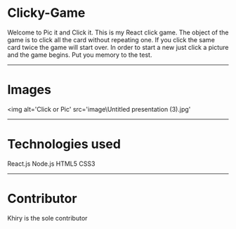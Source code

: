 # Clicky-Game
Welcome to Pic it and Click it. 
This is my React click game. The object of the game is to click all the card without repeating one. If you click the same card twice the game will start over. In order to start a new just click a picture and the game begins. Put you memory to the test.

______________________________________________________________________
# Images
<img alt='Click or Pic' src='image\Untitled presentation (3).jpg'

______________________________________________________________________

# Technologies used
React.js
Node.js
HTML5
CSS3

______________________________________________________________________
# Contributor
Khiry is the sole contributor
